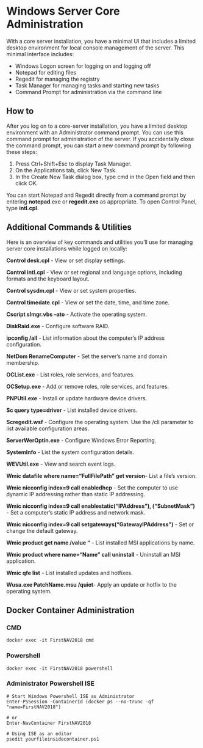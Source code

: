 # Windows Server Core Administration

With a core server installation, you have a minimal UI that includes a limited desktop environment for local console management of the server. This minimal interface includes:

* Windows Logon screen for logging on and logging off
* Notepad for editing files
* Regedit for managing the registry
* Task Manager for managing tasks and starting new tasks
* Command Prompt for administration via the command line

## How to
After you log on to a core-server installation, you have a limited desktop environment with an Administrator command prompt. You can use this command prompt for administration of the server. If you accidentally close the command prompt, you can start a new command prompt by following these steps:

1. Press Ctrl+Shift+Esc to display Task Manager.
2. On the Applications tab, click New Task.
3. In the Create New Task dialog box, type cmd in the Open field and then click OK.

You can start Notepad and Regedit directly from a command prompt by entering **notepad**.exe or **regedit.exe** as appropriate. To open Control Panel, type **intl.cpl**.

## Additional Commands & Utilities

Here is an overview of key commands and utilities you’ll use for managing server core installations while logged on locally:

**Control desk.cpl** - View or set display settings.

**Control intl.cpl** - View or set regional and language options, including formats and the keyboard layout.

**Control sysdm.cpl** - View or set system properties.

**Control timedate.cpl** - View or set the date, time, and time zone.

**Cscript slmgr.vbs –ato** - Activate the operating system.

**DiskRaid.exe** - Configure software RAID.

**ipconfig /all** - List information about the computer’s IP address configuration.

**NetDom RenameComputer** - Set the server’s name and domain membership.

**OCList.exe** - List roles, role services, and features.

**OCSetup.exe** - Add or remove roles, role services, and features.

**PNPUtil.exe** - Install or update hardware device drivers.

**Sc query type=driver** - List installed device drivers.

**Scregedit.wsf** - Configure the operating system. Use the /cli parameter to list available configuration areas.

**ServerWerOptin.exe** - Configure Windows Error Reporting.

**SystemInfo** - List the system configuration details.

**WEVUtil.exe** - View and search event logs.

**Wmic datafile where name=“FullFilePath” get version**- List a file’s version.

**Wmic nicconfig index=9 call enabledhcp** - Set the computer to use dynamic IP addressing rather than static IP addressing.

**Wmic nicconfig index=9 call enablestatic(“IPAddress”), (“SubnetMask”)** - Set a computer’s static IP address and network mask.

**Wmic nicconfig index=9 call setgateways(“GatewayIPAddress”)** - Set or change the default gateway.

**Wmic product get name /value “** - List installed MSI applications by name.

**Wmic product where name=“Name” call uninstall** - Uninstall an MSI application.

**Wmic qfe list** - List installed updates and hotfixes.

**Wusa.exe PatchName.msu /quiet**- Apply an update or hotfix to the operating system.

## Docker Container Administration

### CMD

    docker exec -it FirstNAV2018 cmd

### Powershell

    docker exec -it FirstNAV2018 powershell

### Administrator Powershell ISE

    # Start Windows Powershell ISE as Administrator
    Enter-PSSession -ContainerId (docker ps --no-trunc -qf "name=FirstNAV2018")
    
    # or 
    Enter-NavContainer FirstNAV2018
    
    # Using ISE as an editor
    psedit yourfileinsidecontainer.ps1
